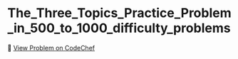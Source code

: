 # The_Three_Topics_Practice_Problem_in_500_to_1000_difficulty_problems

🔗 [View Problem on CodeChef](https://www.codechef.com/practice/course/logical-problems/DIFF800/problems/THREETOPICS)
